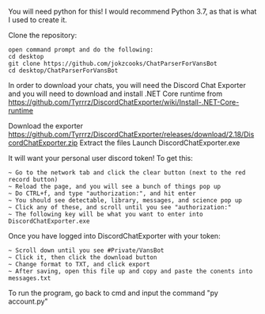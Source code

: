 You will need python for this! I would recommend Python 3.7, as that is what I used to create it.

Clone the repository:
```
open command prompt and do the following:
cd desktop
git clone https://github.com/jokzcooks/ChatParserForVansBot
cd desktop/ChatParserForVansBot
```

In order to download your chats, you will need the Discord Chat Exporter and you will need to download and install .NET Core runtime from https://github.com/Tyrrrz/DiscordChatExporter/wiki/Install-.NET-Core-runtime

Download the exporter https://github.com/Tyrrrz/DiscordChatExporter/releases/download/2.18/DiscordChatExporter.zip
Extract the files
Launch DiscordChatExporter.exe

It will want your personal user discord token! To get this:
```~ Go to discord and open inspect element (CTRL + SHIFT + I)
~ Go to the network tab and click the clear button (next to the red record button)
~ Reload the page, and you will see a bunch of things pop up
~ Do CTRL+f, and type "authorization:", and hit enter
~ You should see detectable, library, messages, and science pop up
~ Click any of these, and scroll until you see "authorization:"
~ The following key will be what you want to enter into DiscordChatExporter.exe
```
Once you have logged into DiscordChatExporter with your token:
```
~ Scroll down until you see #Private/VansBot
~ Click it, then click the download button
~ Change format to TXT, and click export
~ After saving, open this file up and copy and paste the conents into messages.txt
```
To run the program, go back to cmd and input the command "py account.py"
